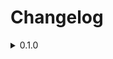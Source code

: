 # Changelog

<details>
<summary>0.1.0</summary>
    
>August 1, 2023

[Playable Demo](https://studiomanna.github.io/Lights-Out)

## What's Changed
 * Initial Build
</details>

